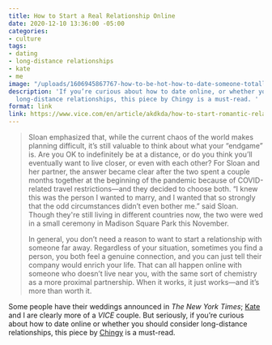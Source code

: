 ```yaml
---
title: How to Start a Real Relationship Online
date: 2020-12-10 13:36:00 -05:00
categories:
- culture
tags:
- dating
- long-distance relationships
- kate
- me
image: "/uploads/1606945867767-how-to-be-hot-how-to-date-someone-totally-onlinehf.jpeg.webp"
description: 'If you’re curious about how to date online, or whether you should consider
  long-distance relationships, this piece by Chingy is a must-read. '
format: link
link: https://www.vice.com/en/article/akdkda/how-to-start-romantic-relationship-online-long-distance
---
```


> Sloan emphasized that, while the current chaos of the world makes planning difficult, it’s still valuable to think about what your “endgame” is. Are you OK to indefinitely be at a distance, or do you think you’ll eventually want to live closer, or even with each other? For Sloan and her partner, the answer became clear after the two spent a couple months together at the beginning of the pandemic because of COVID-related travel restrictions—and they decided to choose both. “I knew this was the person I wanted to marry, and I wanted that so strongly that the odd circumstances didn’t even bother me.” said Sloan. Though they're still living in different countries now, the two were wed in a small ceremony in Madison Square Park this November. 
> 
> In general, you don’t need a reason to want to start a relationship with someone far away. Regardless of your situation, sometimes you find a person, you both feel a genuine connection, and you can just tell their company would enrich your life. That can all happen online with someone who doesn’t live near you, with the same sort of chemistry as a more proximal partnership. When it works, it just works—and it’s more than worth it.

Some people have their weddings announced in _The New York Times_; [Kate](https://twitter.com/girly_juice/) and I are clearly more of a _VICE_ couple. But seriously, if you’re curious about how to date online or whether you should consider long-distance relationships, this piece by [Chingy](https://twitter.com/thegaychingy/) is a must-read. 
